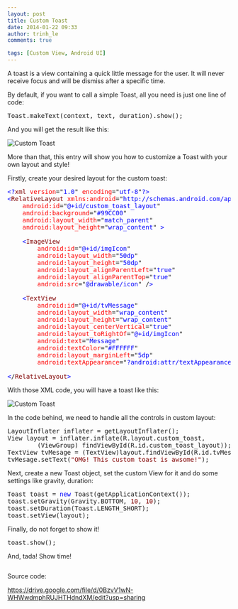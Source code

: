 ```yaml
---
layout: post
title: Custom Toast
date: 2014-01-22 09:33
author: trinh_le
comments: true

tags: [Custom View, Android UI]
---
```

A toast is a view containing a quick little message for the user. It will never receive focus and will be dismiss after a specific time.

By default, if you want to call a simple Toast, all you need is just one line of code:
<pre>Toast.makeText(context, text, duration).show();</pre>
And you will get the result like this:

<img class="aligncenter" src="http://developer.android.com/images/toast.png" alt="Custom Toast" />

More than that, this entry will show you how to customize a Toast with your own layout and style!

<!--more-->

Firstly, create your desired layout for the custom toast:
<pre><span style="color: blue;">&lt;?</span><span style="color: maroon;">xml</span> <span style="color: red;">version</span>="<span style="color: blue;">1.0</span>" <span style="color: red;">encoding</span>="<span style="color: blue;">utf-8</span>"<span style="color: blue;">?&gt;</span>
<span style="color: blue;">&lt;</span><span style="color: maroon;">RelativeLayout</span> <span style="color: red;">xmlns:android</span>="<span style="color: blue;">http://schemas.android.com/apk/res/android</span>"
    <span style="color: red;">android:id</span>="<span style="color: blue;">@+id/custom_toast_layout</span>"
    <span style="color: red;">android:background</span>="<span style="color: blue;">#99CC00</span>"
    <span style="color: red;">android:layout_width</span>="<span style="color: blue;">match_parent</span>"
    <span style="color: red;">android:layout_height</span>="<span style="color: blue;">wrap_content</span>" <span style="color: blue;">&gt;</span>

    <span style="color: blue;">&lt;</span><span style="color: maroon;">ImageView</span>
        <span style="color: red;">android:id</span>="<span style="color: blue;">@+id/imgIcon</span>"
        <span style="color: red;">android:layout_width</span>="<span style="color: blue;">50dp</span>"
        <span style="color: red;">android:layout_height</span>="<span style="color: blue;">50dp</span>"
        <span style="color: red;">android:layout_alignParentLeft</span>="<span style="color: blue;">true</span>"
        <span style="color: red;">android:layout_alignParentTop</span>="<span style="color: blue;">true</span>"
        <span style="color: red;">android:src</span>="<span style="color: blue;">@drawable/icon</span>" /<span style="color: blue;">&gt;</span>

    <span style="color: blue;">&lt;</span><span style="color: maroon;">TextView</span>
        <span style="color: red;">android:id</span>="<span style="color: blue;">@+id/tvMessage</span>"
        <span style="color: red;">android:layout_width</span>="<span style="color: blue;">wrap_content</span>"
        <span style="color: red;">android:layout_height</span>="<span style="color: blue;">wrap_content</span>"
        <span style="color: red;">android:layout_centerVertical</span>="<span style="color: blue;">true</span>"
        <span style="color: red;">android:layout_toRightOf</span>="<span style="color: blue;">@+id/imgIcon</span>"
        <span style="color: red;">android:text</span>="<span style="color: blue;">Message</span>"
        <span style="color: red;">android:textColor</span>="<span style="color: blue;">#FFFFFF</span>"
        <span style="color: red;">android:layout_marginLeft</span>="<span style="color: blue;">5dp</span>"
        <span style="color: red;">android:textAppearance</span>="<span style="color: blue;">?android:attr/textAppearanceMedium</span>" /<span style="color: blue;">&gt;</span>

<span style="color: blue;">&lt;</span>/<span style="color: maroon;">RelativeLayout</span><span style="color: blue;">&gt;</span></pre>
With those XML code, you will have a toast like this:

<img class="aligncenter" src="https://lh3.googleusercontent.com/-4NO7ahddZy8/UsYrzaCq8TI/AAAAAAAAFdA/HhzH9dtjsrE/w416-h199-no/custom+toast.PNG" alt="Custom Toast" />

In the code behind, we need to handle all the controls in custom layout:
<pre>LayoutInflater inflater = getLayoutInflater();
View layout = inflater.inflate(R.layout.custom_toast,
        (ViewGroup) findViewById(R.id.custom_toast_layout));
TextView tvMesage = (TextView)layout.findViewById(R.id.tvMessage);
tvMesage.setText(<span style="color: maroon;">"OMG! This custom toast is awsome!"</span>);</pre>
Next, create a new Toast object, set the custom View for it and do some settings like gravity, duration:
<pre>Toast toast = <span style="color: blue;">new</span> Toast(getApplicationContext());
toast.setGravity(Gravity.BOTTOM, <span style="color: maroon;">10</span>, <span style="color: maroon;">10</span>);
toast.setDuration(Toast.LENGTH_SHORT);
toast.setView(layout);</pre>
Finally, do not forget to show it!
<pre>toast.show();</pre>
And, tada! Show time!

<img class="aligncenter" src="https://lh6.googleusercontent.com/-U_AWw5YCqc8/UsYrzvDsEgI/AAAAAAAAFdE/miH4cRAUpwE/w348-h582-no/custom+toast+result.png" alt="" />

Source code:

<a href="https://drive.google.com/file/d/0BzvV1wN-WHWwdmphRUJHTHdndXM/edit?usp=sharing">https://drive.google.com/file/d/0BzvV1wN-WHWwdmphRUJHTHdndXM/edit?usp=sharing</a>
